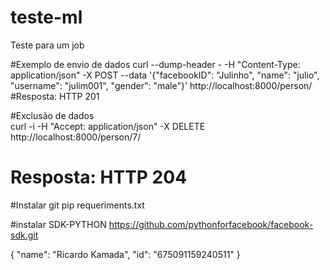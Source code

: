 # teste-ml


Teste para um job


#Exemplo de envio de dados 
curl --dump-header - -H "Content-Type: application/json" -X POST --data '{"facebookID": "Julinho", "name": "julio", "username": "julim001", "gender": "male"}' http://localhost:8000/person/
#Resposta: HTTP 201 


#Exclusão de dados  
curl -i -H "Accept: application/json" -X DELETE http://localhost:8000/person/7/
# Resposta: HTTP 204

#Instalar git
pip
requeriments.txt

#instalar SDK-PYTHON
https://github.com/pythonforfacebook/facebook-sdk.git



{
  "name": "Ricardo Kamada",
  "id": "675091159240511"
}



